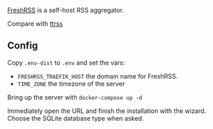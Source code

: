 [FreshRSS](https://freshrss.org/) is a self-host RSS aggregator.

Compare with [ttrss](../ttrss)

## Config

Copy `.env-dist` to `.env` and set the vars:

 * `FRESHRSS_TRAEFIK_HOST` the domain name for FreshRSS.
 * `TIME_ZONE` the timezone of the server


Bring up the server with `docker-compose up -d`

Immediately open the URL and finish the installation with the wizard. Choose the
SQLite database type when asked.


